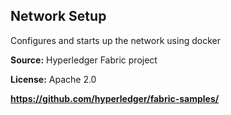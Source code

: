 ## Network Setup

Configures and starts up the network using docker

**Source:** Hyperledger Fabric project

**License:** Apache 2.0

**https://github.com/hyperledger/fabric-samples/**

